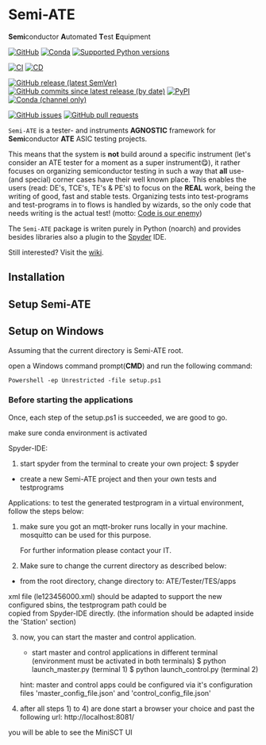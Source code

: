# Semi-ATE

**Semi**conductor **A**utomated **T**est **E**quipment

[![GitHub](https://img.shields.io/github/license/Semi-ATE/Semi-ATE?color=black)](https://github.com/Semi-ATE/Semi-ATE/blob/main/LICENSE)
[![Conda](https://img.shields.io/conda/pn/conda-forge/starz?color=black)](https://www.lifewire.com/what-is-noarch-package-2193808)
[![Supported Python versions](https://img.shields.io/badge/python-%3E%3D3.7-black)](https://www.python.org/downloads/)

[![CI](https://github.com/Semi-ATE/Semi-ATE/workflows/CI/badge.svg?branch=master)](https://github.com/Semi-ATE/Semi-ATE/actions?query=workflow%3ACI)
[![CD](https://github.com/Semi-ATE/Semi-ATE/workflows/CD/badge.svg)](https://github.com/Semi-ATE/Semi-ATE/actions?query=workflow%3ACD)

[![GitHub release (latest SemVer)](https://img.shields.io/github/v/release/Semi-ATE/Semi-ATE?color=blue&label=GitHub&sort=semver)](https://github.com/Semi-ATE/Semi-ATE/releases/latest)
[![GitHub commits since latest release (by date)](https://img.shields.io/github/commits-since/Semi-ATE/Semi-ATE/latest)](https://github.com/Semi-ATE/Semi-ATE)
[![PyPI](https://img.shields.io/pypi/v/Semi-ATE?color=blue&label=PyPI)](https://pypi.org/project/Semi-ATE/)
[![Conda (channel only)](https://img.shields.io/conda/vn/conda-forge/Semi-ATE?color=blue&label=conda-forge)](https://github.com/conda-forge/semi-ate-feedstock)

[![GitHub issues](https://img.shields.io/github/issues/Semi-ATE/Semi-ATE)](https://github.com/Semi-ATE/Semi-ATE/issues)
[![GitHub pull requests](https://img.shields.io/github/issues-pr/Semi-ATE/Semi-ATE)](https://github.com/Semi-ATE/Semi-ATE/pulls)

`Semi-ATE` is a tester- and instruments **AGNOSTIC** framework for **Semi**conductor **ATE** ASIC testing projects.

This means that the system is **not** build around a specific instrument (let's consider an ATE tester for a moment as a super instrument😋), it rather focuses on
organizing semiconductor testing in such a way that **all** use- (and special) corner cases have their well known place. This enables the users (read: DE's, TCE's, TE's & PE's) to focus on the **REAL** work, being the writing of good, fast and stable tests. Organizing tests into test-programs and test-programs in to flows is handled by wizards, so the only code that needs writing is the actual test! (motto: [Code is our enemy](http://www.skrenta.com/2007/05/code_is_our_enemy.html))

The `Semi-ATE` package is writen purely in Python (noarch) and provides besides libraries also a plugin to the [Spyder](https://www.spyder-ide.org/) IDE.

Still interested? Visit the [wiki](https://github.com/ate-org/Semi-ATE/wiki).

## Installation



## Setup Semi-ATE

## Setup on Windows

Assuming that the current directory is Semi-ATE root.

open a Windows command prompt(__CMD__) and run
the following command:

```Console
Powershell -ep Unrestricted -file setup.ps1
```

### Before starting the applications

Once, each step of the setup.ps1 is succeeded, we are good to go.

make sure conda environment is activated

Spyder-IDE:
1) start spyder from the terminal to create your own project:
$ spyder

* create a new Semi-ATE project and then your own tests and testprograms


Applications:
to test the generated testprogram in a virtual environment, follow the steps below:

1) make sure you got an mqtt-broker runs locally in your machine.
mosquitto can be used for this purpose.

    For further information please contact your IT.

2) Make sure to change the current directory as described below:
  - from the root directory, change directory to: ATE/Tester/TES/apps

xml file (le123456000.xml) should be adapted to support the new configured sbins, the testprogram path could be  
copied from Spyder-IDE directly. (the information should be adapted inside the 'Station' section)

3) now, you can start the master and control application.
    * start master and control applications in different terminal (environment must be activated in both terminals)
        $ python launch_master.py (terminal 1)
        $ python launch_control.py (terminal 2)

    hint: master and control apps could be configured via it's configuration files 'master_config_file.json' and 'control_config_file.json'

5) after all steps 1) to 4) are done
start a browser your choice and past the following url: http://localhost:8081/

you will be able to see the MiniSCT UI
